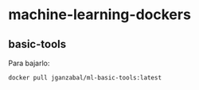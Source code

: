 # machine-learning-dockers

## basic-tools
Para bajarlo:
```
docker pull jganzabal/ml-basic-tools:latest
```
